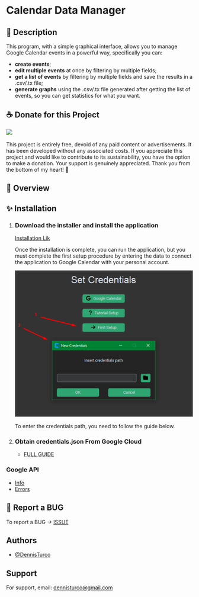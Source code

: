 # Calendar Data Manager

## 📜 Description
This program, with a simple graphical interface, allows you to manage Google Calendar events in a powerful way, specifically you can:
- **create events**;
- **edit multiple events** at once by filtering by multiple fields;
- **get a list of events** by filtering by multiple fields and save the results in a .csv/.tx file;
- **generate graphs** using the .csv/.tx file generated after getting the list of events, so you can get statistics for what you want.

## ☕ Donate for this Project
<a href="https://www.buymeacoffee.com/denno"><img src="https://img.buymeacoffee.com/button-api/?text=Buy me a coffee&emoji=☕&slug=denno&button_colour=e06c29&font_colour=000000&font_family=Cookie&outline_colour=000000&coffee_colour=ffffff" /></a>

This project is entirely free, devoid of any paid content or advertisements. It has been developed without any associated costs. If you appreciate this project and would like to contribute to its sustainability, you have the option to make a donation. Your support is genuinely appreciated. Thank you from the bottom of my heart! 💙

## 👀 Overview


## ✨ Installation
1. ### Download the installer and install the application
    [Installation Lik](https://github.com/DennisTurco/Calendar-Data-Manager/releases)

    Once the installation is complete, you can run the application, but you must complete the first setup procedure by entering the data to connect the application to Google Calendar with your personal account.

    ![](./docs/imgs/screen7.png)

    To enter the credentials path, you need to follow the guide below.
2. ### Obtain credentials.json From Google Cloud
    * [FULL GUIDE](./docs/GoogleCloudAPISetup.md)

### Google API
* [Info](https://developers.google.com/calendar/api/quickstart/python?hl=en)
* [Errors](https://developers.google.com/calendar/api/guides/errors?hl=en)

## 🐛 Report a BUG
To report a BUG -> [ISSUE](https://github.com/DennisTurco/Calendar-Data-Manager/issues)

<!-- ## Licence

[![MIT License](https://img.shields.io/badge/License-MIT-green.svg)](https://choosealicense.com/licenses/mit/) -->

## Authors

- [@DennisTurco](https://www.github.com/DennisTurco)


## Support

For support, email: dennisturco@gmail.com